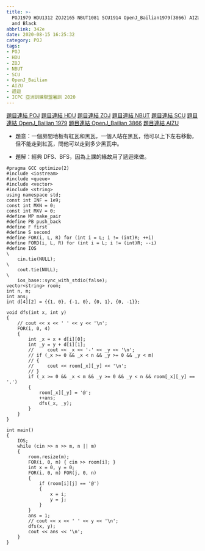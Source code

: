 ```yaml
---
title: >-
  POJ1979 HDU1312 ZOJ2165 NBUT1081 SCU1914 OpenJ_Bailian1979(3866) AIZU1130 Red
  and Black
abbrlink: 342e
date: 2020-08-15 16:25:32
category: POJ
tags:
- POJ
- HDU
- ZOJ
- NBUT
- SCU
- OpenJ_Bailian
- AIZU
- 遞迴
- ICPC 亞洲訓練聯盟暑訓 2020
---
```

[題目連結 POJ](http://poj.org/problem?id=1979)
[題目連結 HDU](http://acm.hdu.edu.cn/showproblem.php?pid=1312)
[題目連結 ZOJ](https://zoj.pintia.cn/problem-sets/91827364500/problems/91827365664)
[題目連結 NBUT](https://ac.2333.moe/Problem/view.xhtml?id=1081)
[題目連結 SCU](http://acm.scu.edu.cn/soj/problem.action?id=1914)
[題目連結 OpenJ_Bailian 1979](http://bailian.openjudge.cn/practice/1979?lang=en_US)
[題目連結 OpenJ_Bailian 3866](http://bailian.openjudge.cn/practice/3866?lang=en_US)
[題目連結 AIZU](http://judge.u-aizu.ac.jp/onlinejudge/description.jsp?id=1130)
* 題意：一個房間地板有紅瓦和黑瓦，一個人站在黑瓦，他可以上下左右移動，但不能走到紅瓦，問他可以走到多少黑瓦中。
<!-- more -->
* 題解：經典 DFS、BFS，因為上課的緣故用了遞迴來做。
```cpp=
#pragma GCC optimize(2)
#include <iostream>
#include <queue>
#include <vector>
#include <string>
using namespace std;
const int INF = 1e9;
const int MXN = 0;
const int MXV = 0;
#define MP make_pair
#define PB push_back
#define F first
#define S second
#define FOR(i, L, R) for (int i = L; i != (int)R; ++i)
#define FORD(i, L, R) for (int i = L; i != (int)R; --i)
#define IOS                                                                    \
    cin.tie(NULL);                                                             \
    cout.tie(NULL);                                                            \
    ios_base::sync_with_stdio(false);
vector<string> room;
int n, m;
int ans;
int d[4][2] = {{1, 0}, {-1, 0}, {0, 1}, {0, -1}};

void dfs(int x, int y)
{
    // cout << x << ' ' << y << '\n';
    FOR(i, 0, 4)
    {
        int _x = x + d[i][0];
        int _y = y + d[i][1];
        //     cout << _x << '-' << _y << '\n';
        // if (_x >= 0 && _x < n && _y >= 0 && _y < m)
        // {
        //     cout << room[_x][_y] << '\n';
        // }
        if (_x >= 0 && _x < m && _y >= 0 && _y < n && room[_x][_y] == '.')
        {
            room[_x][_y] = '@';
            ++ans;
            dfs(_x, _y);
        }
    }
}

int main()
{
    IOS;
    while (cin >> n >> m, n || m)
    {
        room.resize(m);
        FOR(i, 0, m) { cin >> room[i]; }
        int x = 0, y = 0;
        FOR(i, 0, m) FOR(j, 0, n)
        {
            if (room[i][j] == '@')
            {
                x = i;
                y = j;
            }
        }
        ans = 1;
        // cout << x << ' ' << y << '\n';
        dfs(x, y);
        cout << ans << '\n';
    }
}
```